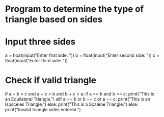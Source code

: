 # Program to determine the type of triangle based on sides

# Input three sides
a = float(input("Enter first side: "))
b = float(input("Enter second side: "))
c = float(input("Enter third side: "))

# Check if valid triangle
if a + b > c and a + c > b and b + c > a:
    if a == b and b == c:
        print("This is an Equilateral Triangle.")
    elif a == b or b == c or a == c:
        print("This is an Isosceles Triangle.")
    else:
        print("This is a Scalene Triangle.")
else:
    print("Invalid triangle sides entered.")
